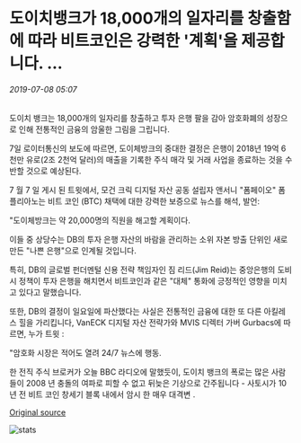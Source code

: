 # 도이치뱅크가 18,000개의 일자리를 창출함에 따라 비트코인은 강력한 '계획'을 제공합니다. ...

###### 2019-07-08 05:07

도이치 뱅크는 18,000개의 일자리를 창출하고 투자 은행 팔을 감아 암호화폐의 성장으로 인해 전통적인 금융의 암울한 그림을 그립니다.

7일 로이터통신의 보도에 따르면, 도이체방크의 중대한 결정은 은행이 2018년 19억 6천만 유로(2조 2천억 달러)의 매출을 기록한 주식 매각 및 거래 사업을 종료하는 것을 수반할 것으로 예상된다.

7 월 7 일 게시 된 트윗에서, 모건 크릭 디지털 자산 공동 설립자 앤서니 "폼페이오" 폼플리아노는 비트 코인 (BTC) 채택에 대한 강력한 보증으로 뉴스를 해석, 발언:

"도이체방크는 약 20,000명의 직원을 해고할 계획이다.

이들 중 상당수는 DB의 투자 은행 자산의 바람을 관리하는 소위 자본 방출 단위인 새로 만든 "나쁜 은행"으로 인계될 것입니다.

특히, DB의 글로벌 펀더멘털 신용 전략 책임자인 짐 리드(Jim Reid)는 중앙은행의 도비시 정책이 투자 은행을 해치면서 비트코인과 같은 "대체" 통화에 긍정적인 영향을 미치고 있다고 말했습니다.

또한, DB의 결정이 일요일에 파산했다는 사실은 전통적인 금융에 대한 또 다른 아킬레스 힐을 가리킵니다, VanECK 디지털 자산 전략가와 MVIS 디렉터 가버 Gurbacs에 따르면, 누가 트윗 :

"암호화 시장은 적어도 열려 24/7 뉴스에 행동.

한 전직 주식 브로커가 오늘 BBC 라디오에 말했듯이, 도이치 뱅크의 폭로는 많은 사람들이 2008 년 충돌의 여파로 피할 수 없고 뒤늦은 기상으로 간주됩니다 - 사토시가 10 년 전 비트 코인 창세기 블록 내에서 암시 한 매우 대격변 .

[Original source](https://cointelegraph.com/news/as-deutsche-bank-axes-18-000-jobs-bitcoin-offers-a-powerful-plan)

![stats](https://c.statcounter.com/11760860/0/a89fa40b/1/ "stats")